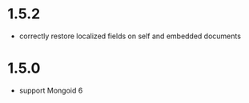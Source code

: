 # 1.5.2

* correctly restore localized fields on self and embedded documents

# 1.5.0

* support Mongoid 6
